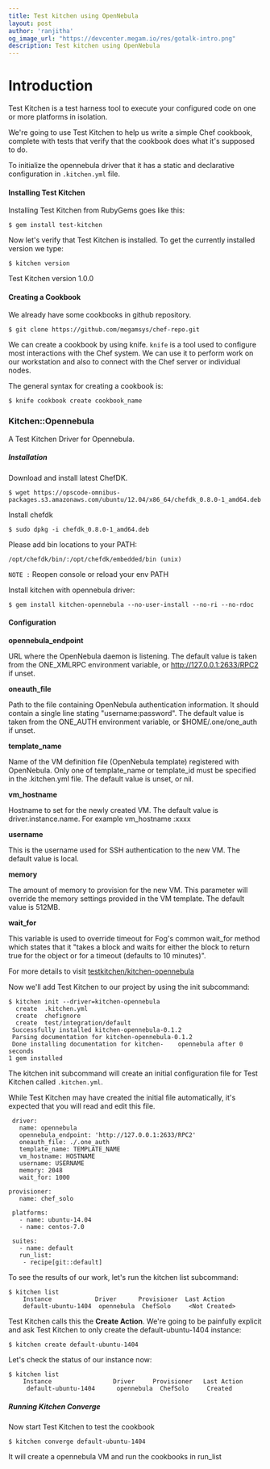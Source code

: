 ```yaml
---
title: Test kitchen using OpenNebula
layout: post
author: 'ranjitha'
og_image_url: "https://devcenter.megam.io/res/gotalk-intro.png"
description: Test kitchen using OpenNebula
---
```


# Introduction

   Test Kitchen is a test harness tool to execute your configured code on one or more platforms in isolation.

   We're going to use Test Kitchen to help us write a simple Chef cookbook, complete with tests that verify that the cookbook does what it's supposed to do.

  To initialize the opennebula driver that it has a static and declarative configuration in `.kitchen.yml` file.

#### Installing Test Kitchen

Installing Test Kitchen from RubyGems goes like this:

    $ gem install test-kitchen


Now let's verify that Test Kitchen is installed. To get the currently installed version we type:

    $ kitchen version

Test Kitchen version 1.0.0



#### Creating a Cookbook

 We already have some cookbooks in github repository.

    $ git clone https://github.com/megamsys/chef-repo.git

We can create a cookbook by using knife. `knife` is a tool used to configure most interactions with the Chef system. We can use it to perform work on our workstation and also to connect with the Chef server or individual nodes.

The general syntax for creating a cookbook is:

    $ knife cookbook create cookbook_name

### Kitchen::Opennebula

  A Test Kitchen Driver for Opennebula.

##### Installation

Download and install latest ChefDK.

	$ wget https://opscode-omnibus-packages.s3.amazonaws.com/ubuntu/12.04/x86_64/chefdk_0.8.0-1_amd64.deb

Install chefdk

    $ sudo dpkg -i chefdk_0.8.0-1_amd64.deb

Please add bin locations to your PATH:

	/opt/chefdk/bin/:/opt/chefdk/embedded/bin (unix)

`NOTE :` Reopen console or reload your env PATH

Install kitchen with opennebula driver:

 	$ gem install kitchen-opennebula --no-user-install --no-ri --no-rdoc

#### Configuration

**opennebula_endpoint**

URL where the OpenNebula daemon is listening. The default value is taken from the ONE_XMLRPC environment variable, or http://127.0.0.1:2633/RPC2 if unset.

**oneauth_file**

Path to the file containing OpenNebula authentication information. It should contain a single line stating "username:password". The default value is taken from the ONE_AUTH environment variable, or $HOME/.one/one_auth if unset.

**template_name**

Name of the VM definition file (OpenNebula template) registered with OpenNebula. Only one of template_name or template_id must be specified in the .kitchen.yml file. The default value is unset, or nil.

**vm_hostname**

Hostname to set for the newly created VM. The default value is driver.instance.name. For example vm_hostname :xxxx

**username**

This is the username used for SSH authentication to the new VM. The default value is local.

**memory**

The amount of memory to provision for the new VM. This parameter will override the memory settings provided in the VM template. The default value is 512MB.

**wait_for**

This variable is used to override timeout for Fog's common wait_for method which states that it "takes a block and waits for either the block to return true for the object or for a timeout (defaults to 10 minutes)".

 For more details to visit [testkitchen/kitchen-opennebula](https://github.com/test-kitchen/kitchen-opennebula)

Now we'll add Test Kitchen to our project by using the init subcommand:


    $ kitchen init --driver=kitchen-opennebula
      create  .kitchen.yml
      create  chefignore
      create  test/integration/default
     Successfully installed kitchen-opennebula-0.1.2
     Parsing documentation for kitchen-opennebula-0.1.2
     Done installing documentation for kitchen-    opennebula after 0 seconds
    1 gem installed


   The kitchen init subcommand will create an initial configuration file for Test Kitchen called `.kitchen.yml`.

   While Test Kitchen may have created the initial file automatically, it's expected that you will read and edit this file.

     driver:
       name: opennebula
       opennebula_endpoint: 'http://127.0.0.1:2633/RPC2'
       oneauth_file: ./.one_auth
       template_name: TEMPLATE_NAME
       vm_hostname: HOSTNAME
       username: USERNAME
       memory: 2048
       wait_for: 1000

    provisioner:
       name: chef_solo

     platforms:
       - name: ubuntu-14.04
       - name: centos-7.0

     suites:
       - name: default
       run_list:
        - recipe[git::default]


  To see the results of our work, let's run the kitchen list subcommand:

    $ kitchen list
        Instance            Driver      Provisioner  Last Action
        default-ubuntu-1404  opennebula  ChefSolo     <Not Created>


   Test Kitchen calls this the **Create Action**. We're going to be painfully explicit and ask Test Kitchen to only create the default-ubuntu-1404 instance:

    $ kitchen create default-ubuntu-1404


   Let's check the status of our instance now:

    $ kitchen list
        Instance                 Driver     Provisioner   Last Action
         default-ubuntu-1404      opennebula  ChefSolo     Created


##### Running Kitchen Converge        

  Now start Test Kitchen to test the cookbook

    $ kitchen converge default-ubuntu-1404

  It will create a opennebula VM and run the cookbooks in run_list
